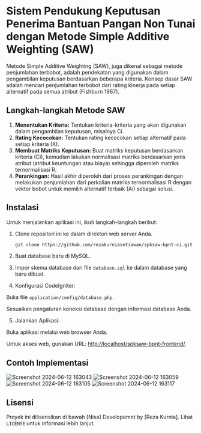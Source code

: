 # Sistem Pendukung Keputusan Penerima Bantuan Pangan Non Tunai dengan Metode Simple Additive Weighting (SAW)

Metode Simple Additive Weighting (SAW), juga dikenal sebagai metode penjumlahan terbobot, adalah pendekatan yang digunakan dalam pengambilan keputusan berdasarkan beberapa kriteria. Konsep dasar SAW adalah mencari penjumlahan terbobot dari rating kinerja pada setiap alternatif pada semua atribut (Fishburn 1967).

## Langkah-langkah Metode SAW

1. **Menentukan Kriteria:** Tentukan kriteria-kriteria yang akan digunakan dalam pengambilan keputusan, misalnya Ci.
2. **Rating Kecocokan:** Tentukan rating kecocokan setiap alternatif pada setiap kriteria (X).
3. **Membuat Matriks Keputusan:** Buat matriks keputusan berdasarkan kriteria (Ci), kemudian lakukan normalisasi matriks berdasarkan jenis atribut (atribut keuntungan atau biaya) sehingga diperoleh matriks ternormalisasi R.
4. **Perankingan:** Hasil akhir diperoleh dari proses perankingan dengan melakukan penjumlahan dari perkalian matriks ternormalisasi R dengan vektor bobot untuk memilih alternatif terbaik (Ai) sebagai solusi.

## Instalasi

Untuk menjalankan aplikasi ini, ikuti langkah-langkah berikut:
1. Clone repositori ini ke dalam direktori web server Anda.
   ```bash
   git clone https://github.com/rezakurniasetiawan/spksaw-bpnt-ci.git

2. Buat database baru di MySQL.

3. Impor skema database dari file `database.sql` ke dalam database yang baru dibuat.

4. Konfigurasi CodeIgniter:

Buka file `application/config/database.php`.

Sesuaikan pengaturan koneksi database dengan informasi database Anda.

5. Jalankan Aplikasi:

Buka aplikasi melalui web browser Anda.

Untuk akses web, gunakan URL: [http://localhost/spksaw-bpnt-frontend/](http://localhost/spksaw-bpnt-frontend/).

## Contoh Implementasi

![Screenshot 2024-06-12 163043](https://github.com/rezakurniasetiawan/spksaw-bpnt-frontend/assets/56224328/2f564a7b-2433-413e-9203-29435e8b813a)
![Screenshot 2024-06-12 163059](https://github.com/rezakurniasetiawan/spksaw-bpnt-frontend/assets/56224328/d179f5e7-4aa1-453d-8d4f-b12bbf0c6279)
![Screenshot 2024-06-12 163105](https://github.com/rezakurniasetiawan/spksaw-bpnt-frontend/assets/56224328/c872863b-3d9f-4cf2-8292-8274187e42c5)
![Screenshot 2024-06-12 163117](https://github.com/rezakurniasetiawan/spksaw-bpnt-frontend/assets/56224328/a30de50b-ebd3-4a54-9bdd-6de05e62fb30)


## Lisensi

Proyek ini dilisensikan di bawah [Nisa] Developemnt by [Reza Kurnia]. Lihat `LICENSE` untuk informasi lebih lanjut.
